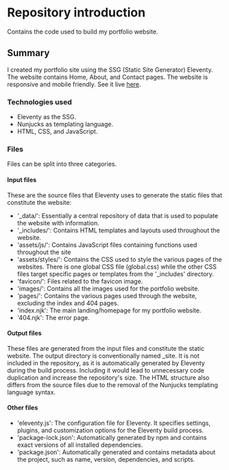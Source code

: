 # Repository introduction

Contains the code used to build my portfolio website.

## Summary

I created my portfolio site using the SSG (Static Site Generator) Eleventy. The website contains Home, About, and Contact pages. The website is responsive and mobile friendly. See it live [here](https://erik-c-portfolio.netlify.app/).

### Technologies used
- Eleventy as the SSG.
- Nunjucks as templating language.
- HTML, CSS, and JavaScript.

### Files

Files can be split into three categories.

#### Input files

These are the source files that Eleventy uses to generate the static files that constitute the website:

- '_data/': Essentially a central repository of data that is used to populate the website with information.
- '_includes/': Contains HTML templates and layouts used throughout the website.
- 'assets/js/': Contains JavaScript files containing functions used throughout the site
- 'assets/styles/': Contains the CSS used to style the various pages of the websites. There is one global CSS file (global.css) while the other CSS files target specific pages or templates from the '_includes' directory.
- 'favicon/': Files related to the favicon image.
- 'images/': Contains all the images used for the portfolio website.
- 'pages/': Contains the various pages used through the website, excluding the index and 404 pages.
- 'index.njk': The main landing/homepage for my portfolio website.
- '404.njk': The error page.

#### Output files

These files are generated from the input files and constitute the static website. The output directory is conventionally named _site. It is not included in the repository, as it is automatically generated by Eleventy during the build process. Including it would lead to unnecessary code duplication and increase the repository's size. The HTML structure also differs from the source files due to the removal of the Nunjucks templating language syntax.

#### Other files

- 'eleventy.js': The configuration file for Eleventy. It specifies settings, plugins, and customization options for the Eleventy build process.
- 'package-lock.json': Automatically generated by npm and contains exact versions of all installed dependencies.
- 'package.json': Automatically generated and contains metadata about the project, such as name, version, dependencies, and scripts.
